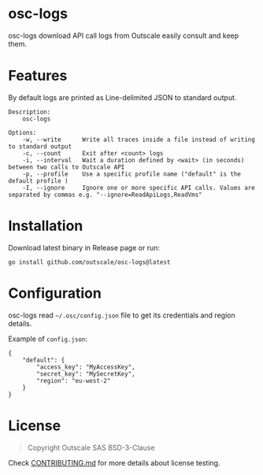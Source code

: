 # osc-logs

osc-logs download API call logs from Outscale easily consult and keep them.

# Features

By default logs are printed as Line-delimited JSON to standard output.

```
Description:
    osc-logs

Options:
    -w, --write      Write all traces inside a file instead of writing to standard output
    -c, --count      Exit after <count> logs
    -i, --interval   Wait a duration defined by <wait> (in seconds) between two calls to Outscale API 
    -p, --profile    Use a specific profile name ("default" is the default profile )
    -I, --ignore     Ignore one or more specific API calls. Values are separated by commas e.g. "--ignore=ReadApiLogs,ReadVms"
```

# Installation

Download latest binary in Release page or run:
```
go install github.com/outscale/osc-logs@latest
```

# Configuration

osc-logs read `~/.osc/config.json` file to get its credentials and region details.

Example of `config.json`:
```
{
    "default": {
        "access_key": "MyAccessKey",
        "secret_key": "MySecretKey",
        "region": "eu-west-2"
    }
}
```

# License

> Copyright Outscale SAS
> BSD-3-Clause

Check [CONTRIBUTING.md](CONTRIBUTING.md) for more details about license testing.
